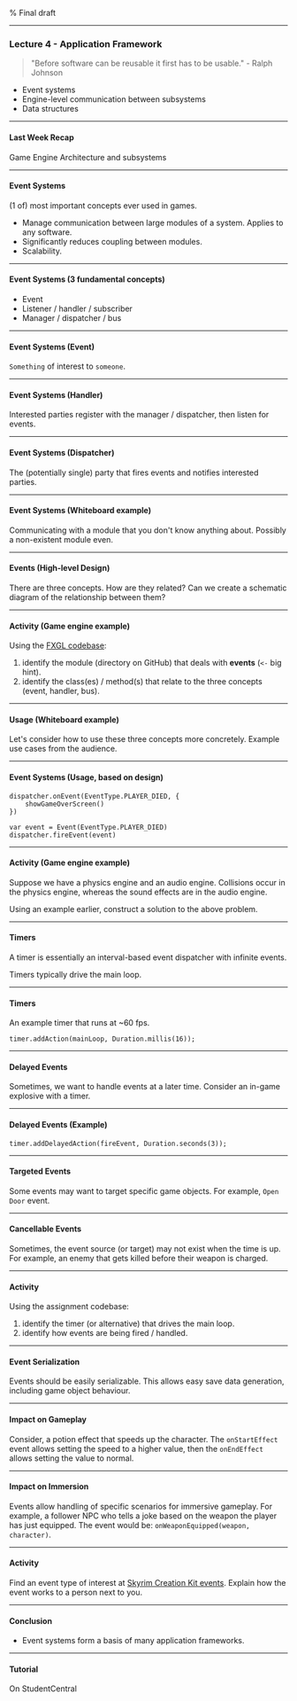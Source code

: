 % Final draft

---

### Lecture 4 - Application Framework

> "Before software can be reusable it first has to be usable." - Ralph Johnson

- Event systems
- Engine-level communication between subsystems
- Data structures

---

#### Last Week Recap

Game Engine Architecture and subsystems

---

#### Event Systems

(1 of) most important concepts ever used in games.

- Manage communication between large modules of a system. Applies to any software.
- Significantly reduces coupling between modules.
- Scalability.

---

#### Event Systems (3 fundamental concepts)

- Event
- Listener / handler / subscriber
- Manager / dispatcher / bus

---

#### Event Systems (Event)

`Something` of interest to `someone`.

---

#### Event Systems (Handler)

Interested parties register with the manager / dispatcher, then listen for events.

---

#### Event Systems (Dispatcher)

The (potentially single) party that fires events and notifies interested parties.

---

#### Event Systems (Whiteboard example)

Communicating with a module that you don't know anything about. Possibly a non-existent module even.

---

#### Events (High-level Design)

There are three concepts. How are they related? Can we create a schematic diagram of the relationship between them?

---

#### Activity (Game engine example)

Using the [FXGL codebase](https://github.com/AlmasB/FXGL):

1. identify the module (directory on GitHub) that deals with **events** (`<-` big hint).
2. identify the class(es) / method(s) that relate to the three concepts (event, handler, bus).

---

#### Usage (Whiteboard example)

Let's consider how to use these three concepts more concretely. Example use cases from the audience.

---

#### Event Systems (Usage, based on design)

```
dispatcher.onEvent(EventType.PLAYER_DIED, {
    showGameOverScreen()
})

var event = Event(EventType.PLAYER_DIED)
dispatcher.fireEvent(event)

```

---

#### Activity (Game engine example)

Suppose we have a physics engine and an audio engine. Collisions occur in the physics engine, whereas the sound effects are in the audio engine.

Using an example earlier, construct a solution to the above problem.

---

#### Timers

A timer is essentially an interval-based event dispatcher with infinite events.

Timers typically drive the main loop.

---

#### Timers

An example timer that runs at ~60 fps.

```
timer.addAction(mainLoop, Duration.millis(16));
```

---

#### Delayed Events

Sometimes, we want to handle events at a later time. Consider an in-game explosive with a timer.

---

#### Delayed Events (Example)

```
timer.addDelayedAction(fireEvent, Duration.seconds(3));
```

---

#### Targeted Events

Some events may want to target specific game objects. For example, `Open Door` event.

---

#### Cancellable Events

Sometimes, the event source (or target) may not exist when the time is up. For example, an enemy that gets killed before their weapon is charged.

---

#### Activity

Using the assignment codebase:

1. identify the timer (or alternative) that drives the main loop.
2. identify how events are being fired / handled.

---

#### Event Serialization

Events should be easily serializable. This allows easy save data generation, including game object behaviour.

---

#### Impact on Gameplay

Consider, a potion effect that speeds up the character. The `onStartEffect` event allows setting the speed to a higher value, then the `onEndEffect` allows setting the value to normal.

---

#### Impact on Immersion

Events allow handling of specific scenarios for immersive gameplay. For example, a follower NPC who tells a joke based on the weapon the player has just equipped. The event would be: `onWeaponEquipped(weapon, character)`.

---

#### Activity

Find an event type of interest at [Skyrim Creation Kit events](https://www.creationkit.com/index.php?title=Category:Events). Explain how the event works to a person next to you.


---

#### Conclusion

- Event systems form a basis of many application frameworks.

---

#### Tutorial

On StudentCentral